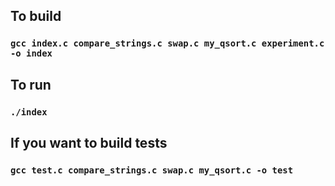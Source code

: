 ## To build

### `gcc index.c compare_strings.c swap.c my_qsort.c experiment.c -o index`

## To run

### `./index`

## If you want to build tests

### `gcc test.c compare_strings.c swap.c my_qsort.c -o test`